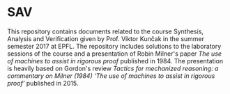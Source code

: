 # SAV

This repository contains documents related to the course Synthesis, Analysis and Verification given by Prof. Viktor Kunčak in the summer semester 2017 at EPFL. The repository includes solutions to the laboratory sessions of the course and a presentation of Robin Milner's paper *The use of machines to assist in rigorous proof* published in 1984. The presentation is heavily based on Gordon's review *Tactics for mechanized reasoning: a commentary on Milner (1984) ‘The use of machines to assist in rigorous proof’* published in 2015. 


